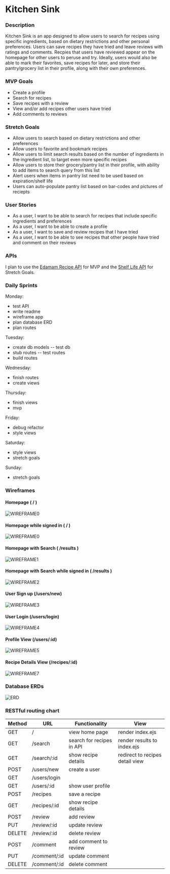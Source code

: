 # **Kitchen Sink**
### **Description**
Kitchen Sink is an app designed to allow users to search for recipes using specific ingredients, based on dietary restrictions and other personal preferences. Users can save recipes they have tried and leave reviews with ratings and comments. Recpies that users have reviewed appear on the homepage for other users to peruse and try. Ideally, users would also be able to mark their favorites, save recipes for later, and store their pantry/grocery list in their profile, along with their own preferences. 
### MVP Goals
* Create a profile
* Search for recipes
* Save recipes with a review 
* View and/or add recipes other users have tried
* Add comments to reviews
### Stretch Goals
* Allow users to search based on dietary restrictions and other preferences
* Allow users to favorite and bookmark recipes 
* Allow users to limit search results based on the number of ingredients in the ingredient list, to target even more specific recipes
* Allow users to store their grocery/pantry list in their profile, with ability to add items to search query from this list
* Alert users when items in pantry list need to be used based on expiration/shelf life
* Users can auto-populate pantry list based on bar-codes and pictures of reciepts
### User Stories
* As a user, I want to be able to search for recipes that include specific ingredients and preferences
* As a user, I want to be able to create a profile 
* As a user, I want to save and review recipes that I have tried
* As a user, I want to be able to see recipes that other people have tried and comment on their reviews
### APIs
I plan to use the [Edamam Recipe API](https://developer.edamam.com/edamam-docs-recipe-api) for MVP and the [Shelf Life API](https://github.com/jcomo/shelf-life) for Stretch Goals. 
### Daily Sprints

Monday:
* test API
* write readme
* wireframe app
* plan database ERD
* plan routes

Tuesday:
* create db models -- test db
* stub routes -- test routes
* build routes

Wednesday:
* finish routes
* create views

Thursday:
* finish views
* mvp

Friday:
* debug refactor
* style views

Saturday:
* style views
* stretch goals

Sunday:
* stretch goals
### Wireframes
#### Homepage ( / )
![WIREFRAME0](./assets/kitchen_sink_wireframe0.jpg)
#### Homepage while signed in ( / ) 
![WIREFRAME0](./assets/kitchen_sink_wireframe6.jpg)
#### Homepage with Search ( /results )
![WIREFRAME1](./assets/kitchen_sink_wireframe1.jpg)
#### Homepage with Search while signed in ( /results )
![WIREFRAME2](./assets/kitchen_sink_wireframe2.jpg)
#### User Sign up (/users/new)
![WIREFRAME3](./assets/kitchen_sink_wireframe3.jpg)
#### User Login (/users/login)
![WIREFRAME4](./assets/kitchen_sink_wireframe4.jpg)
#### Profile View (/users/:id)
![WIREFRAME5](./assets/kitchen_sink_wireframe5.jpg)
#### Recipe Details View (/recipes/:id)
![WIREFRAME7](./assets/kitchen_sink_wireframe7.jpg)
### Database ERDs
![ERD](./assets/kitchen_sink2.png)
### RESTful routing chart 
Method | URL | Functionality | View 
 --- | --- | --- | ---
 GET | / | view home page | render index.ejs
 GET | /search  | search for recipes in API | render results to index.ejs
 GET | /search/:id | show recipe details | redirect to recipes detail view
 POST | /users/new | create a user | 
 GET | /users/login | 
 GET | /users/:id | show user profile |
 POST | /recipes | save a recipe | 
 GET | /recipes/:id | show recipe details | 
 POST | /review | add review | 
 PUT  | /review/:id | update review | 
 DELETE | /review/:id | delete review | 
 POST | /comment | add comment to review | 
 PUT  | /comment/:id | update comment | 
 DELETE | /comment/:id | delete comment | 
